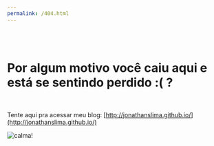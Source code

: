 ```yaml
---
permalink: /404.html
---
```

 
 <br>
 <br>


# Por algum motivo você caiu aqui e está se sentindo perdido :( ?

<br>

Tente aqui pra acessar meu blog: [http://jonathanslima.github.io/](http://jonathanslima.github.io/)


![calma!](http://images.virgula.uol.com.br/2015/12/TRAVOLTA-CONFUSO-EM-LOST.gif)